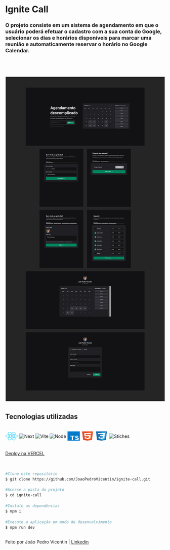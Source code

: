 # Ignite Call

### O projeto consiste em um sistema de agendamento em que o usuário poderá efetuar o cadastro com a sua conta do Google, selecionar os dias e horários disponíveis para marcar uma reunião e automaticamente reservar o horário no Google Calendar.
<br>

 <h1 align="center">
    <img alt="Readme" title="Readme" src="ignite-call/src/assets/gitImg.png" />
 </h1>

 ##

 ## Tecnologias utilizadas

 <div style="display: inline_block"><br>
  <img align="center" alt="React" height="30" width="40" src="https://raw.githubusercontent.com/devicons/devicon/master/icons/react/react-original.svg">
  <img align="center" alt="Next" height="30" width="40" src="[https://raw.githubusercontent.com/devicons/devicon/master/icons/next/next-original.svg](https://d2nir1j4sou8ez.cloudfront.net/wp-content/uploads/2021/12/nextjs-boilerplate-logo.png)">
  <img align="center" alt="Vite" height="30" width="40" src="https://camo.githubusercontent.com/61e102d7c605ff91efedb9d7e47c1c4a07cef59d3e1da202fd74f4772122ca4e/68747470733a2f2f766974656a732e6465762f6c6f676f2e737667" />
  <img align="center" alt="Node" height="30" width="40" src="https://cdn.jsdelivr.net/gh/devicons/devicon/icons/nodejs/nodejs-original.svg" />
  <img align="center" alt="TypeScript" height="30" width="40" src="https://raw.githubusercontent.com/devicons/devicon/master/icons/typescript/typescript-plain.svg">
  <img align="center" alt="HTML" height="30" width="40" src="https://raw.githubusercontent.com/devicons/devicon/master/icons/html5/html5-original.svg">
  <img align="center" alt="CSS" height="30" width="40" src="https://raw.githubusercontent.com/devicons/devicon/master/icons/css3/css3-original.svg">
 <img align="center" alt="Stiches" height="40" width="40" src="[https://raw.githubusercontent.com/styled-components/brand/master/styled-components.png](https://pbs.twimg.com/profile_images/1298774539606863875/IMwwk2q6_400x400.jpg)" />
</div>
<br>

<a href="https://ignite-call-kohl.vercel.app/">Deploy na VERCEL</a>

##

```bash

#Clone este repositório
$ git clone https://github.com/JoaoPedroVicentin/ignite-call.git

#Acesse a pasta do projeto
$ cd ignite-call

#Instale as dependências
$ npm i

#Execute a aplicação em modo de desenvolvimento
$ npm run dev
```
##

<p> Feito por João Pedro Vicentin | <a href="https://www.linkedin.com/in/jo%C3%A3o-pedro-vicentin/">Linkedin</a> </p>

